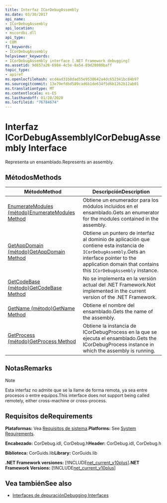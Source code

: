 ```yaml
---
title: Interfaz ICorDebugAssembly
ms.date: 03/30/2017
api_name:
- ICorDebugAssembly
api_location:
- mscordbi.dll
api_type:
- COM
f1_keywords:
- ICorDebugAssembly
helpviewer_keywords:
- ICorDebugAssembly interface [.NET Framework debugging]
ms.assetid: 9d657a28-6984-4c5e-8a54-89d20080baff
topic_type:
- apiref
ms.openlocfilehash: ecd4ad31b8dad55e9538642a4dc652341bc84b97
ms.sourcegitcommit: 13e79efdbd589cad6b1de634f5d6b1262b12ab01
ms.translationtype: MT
ms.contentlocale: es-ES
ms.lasthandoff: 01/28/2020
ms.locfileid: "76784674"
---
```

# <a name="icordebugassembly-interface"></a><span data-ttu-id="f561c-102">Interfaz ICorDebugAssembly</span><span class="sxs-lookup"><span data-stu-id="f561c-102">ICorDebugAssembly Interface</span></span>

<span data-ttu-id="f561c-103">Representa un ensamblado.</span><span class="sxs-lookup"><span data-stu-id="f561c-103">Represents an assembly.</span></span>  
  
## <a name="methods"></a><span data-ttu-id="f561c-104">Métodos</span><span class="sxs-lookup"><span data-stu-id="f561c-104">Methods</span></span>  
  
|<span data-ttu-id="f561c-105">Método</span><span class="sxs-lookup"><span data-stu-id="f561c-105">Method</span></span>|<span data-ttu-id="f561c-106">Descripción</span><span class="sxs-lookup"><span data-stu-id="f561c-106">Description</span></span>|  
|------------|-----------------|  
|[<span data-ttu-id="f561c-107">EnumerateModules (método)</span><span class="sxs-lookup"><span data-stu-id="f561c-107">EnumerateModules Method</span></span>](icordebugassembly-enumeratemodules-method.md)|<span data-ttu-id="f561c-108">Obtiene un enumerador para los módulos incluidos en el ensamblado.</span><span class="sxs-lookup"><span data-stu-id="f561c-108">Gets an enumerator for the modules contained in the assembly.</span></span>|  
|[<span data-ttu-id="f561c-109">GetAppDomain (método)</span><span class="sxs-lookup"><span data-stu-id="f561c-109">GetAppDomain Method</span></span>](icordebugassembly-getappdomain-method.md)|<span data-ttu-id="f561c-110">Obtiene un puntero de interfaz al dominio de aplicación que contiene esta instancia de `ICorDebugAssembly`.</span><span class="sxs-lookup"><span data-stu-id="f561c-110">Gets an interface pointer to the application domain that contains this `ICorDebugAssembly` instance.</span></span>|  
|[<span data-ttu-id="f561c-111">GetCodeBase (método)</span><span class="sxs-lookup"><span data-stu-id="f561c-111">GetCodeBase Method</span></span>](icordebugassembly-getcodebase-method.md)|<span data-ttu-id="f561c-112">No se implementa en la versión actual del .NET Framework.</span><span class="sxs-lookup"><span data-stu-id="f561c-112">Not implemented in the current version of the .NET Framework.</span></span>|  
|[<span data-ttu-id="f561c-113">GetName (método)</span><span class="sxs-lookup"><span data-stu-id="f561c-113">GetName Method</span></span>](icordebugassembly-getname-method.md)|<span data-ttu-id="f561c-114">Obtiene el nombre del ensamblado.</span><span class="sxs-lookup"><span data-stu-id="f561c-114">Gets the name of the assembly.</span></span>|  
|[<span data-ttu-id="f561c-115">GetProcess (método)</span><span class="sxs-lookup"><span data-stu-id="f561c-115">GetProcess Method</span></span>](icordebugassembly-getprocess-method.md)|<span data-ttu-id="f561c-116">Obtiene la instancia de ICorDebugProcess en la que se ejecuta el ensamblado.</span><span class="sxs-lookup"><span data-stu-id="f561c-116">Gets the ICorDebugProcess instance in which the assembly is running.</span></span>|  
  
## <a name="remarks"></a><span data-ttu-id="f561c-117">Notas</span><span class="sxs-lookup"><span data-stu-id="f561c-117">Remarks</span></span>  
  
> [!NOTE]
> <span data-ttu-id="f561c-118">Esta interfaz no admite que se la llame de forma remota, ya sea entre procesos o entre equipos.</span><span class="sxs-lookup"><span data-stu-id="f561c-118">This interface does not support being called remotely, either cross-machine or cross-process.</span></span>  
  
## <a name="requirements"></a><span data-ttu-id="f561c-119">Requisitos de</span><span class="sxs-lookup"><span data-stu-id="f561c-119">Requirements</span></span>  
 <span data-ttu-id="f561c-120">**Plataformas:** Vea [Requisitos de sistema](../../../../docs/framework/get-started/system-requirements.md).</span><span class="sxs-lookup"><span data-stu-id="f561c-120">**Platforms:** See [System Requirements](../../../../docs/framework/get-started/system-requirements.md).</span></span>  
  
 <span data-ttu-id="f561c-121">**Encabezado:** CorDebug.idl, CorDebug.h</span><span class="sxs-lookup"><span data-stu-id="f561c-121">**Header:** CorDebug.idl, CorDebug.h</span></span>  
  
 <span data-ttu-id="f561c-122">**Biblioteca:** CorGuids.lib</span><span class="sxs-lookup"><span data-stu-id="f561c-122">**Library:** CorGuids.lib</span></span>  
  
 <span data-ttu-id="f561c-123">**.NET Framework versiones:** [!INCLUDE[net_current_v10plus](../../../../includes/net-current-v10plus-md.md)]</span><span class="sxs-lookup"><span data-stu-id="f561c-123">**.NET Framework Versions:** [!INCLUDE[net_current_v10plus](../../../../includes/net-current-v10plus-md.md)]</span></span>  
  
## <a name="see-also"></a><span data-ttu-id="f561c-124">Vea también</span><span class="sxs-lookup"><span data-stu-id="f561c-124">See also</span></span>

- [<span data-ttu-id="f561c-125">Interfaces de depuración</span><span class="sxs-lookup"><span data-stu-id="f561c-125">Debugging Interfaces</span></span>](debugging-interfaces.md)
